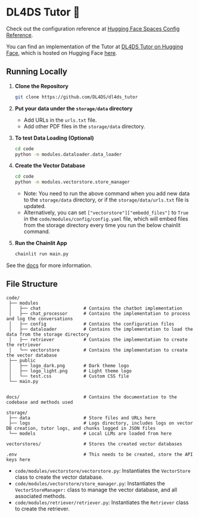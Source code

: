 # DL4DS Tutor 🏃

Check out the configuration reference at [Hugging Face Spaces Config Reference](https://huggingface.co/docs/hub/spaces-config-reference).

You can find an implementation of the Tutor at [DL4DS Tutor on Hugging Face](https://dl4ds-dl4ds-tutor.hf.space/), which is hosted on Hugging Face [here](https://huggingface.co/spaces/dl4ds/dl4ds_tutor).

## Running Locally

1. **Clone the Repository**
   ```bash
   git clone https://github.com/DL4DS/dl4ds_tutor
   ```

2. **Put your data under the `storage/data` directory**
   - Add URLs in the `urls.txt` file.
   - Add other PDF files in the `storage/data` directory.

3. **To test Data Loading (Optional)**
   ```bash
   cd code
   python -m modules.dataloader.data_loader
   ```

4. **Create the Vector Database**
   ```bash
   cd code
   python -m modules.vectorstore.store_manager
   ```
   - Note: You need to run the above command when you add new data to the `storage/data` directory, or if the `storage/data/urls.txt` file is updated.
   - Alternatively, you can set `["vectorstore"]["embedd_files"]` to `True` in the `code/modules/config/config.yaml` file, which will embed files from the storage directory every time you run the below chainlit command.

5. **Run the Chainlit App**
   ```bash
   chainlit run main.py
   ```

See the [docs](https://github.com/DL4DS/dl4ds_tutor/tree/main/docs) for more information.

## File Structure

```plaintext
code/
 ├── modules
 │   ├── chat                # Contains the chatbot implementation
 │   ├── chat_processor      # Contains the implementation to process and log the conversations
 │   ├── config              # Contains the configuration files
 │   ├── dataloader          # Contains the implementation to load the data from the storage directory
 │   ├── retriever           # Contains the implementation to create the retriever
 │   └── vectorstore         # Contains the implementation to create the vector database
 ├── public
 │   ├── logo_dark.png       # Dark theme logo
 │   ├── logo_light.png      # Light theme logo
 │   └── test.css            # Custom CSS file
 └── main.py

 
docs/                        # Contains the documentation to the codebase and methods used

storage/
 ├── data                    # Store files and URLs here
 ├── logs                    # Logs directory, includes logs on vector DB creation, tutor logs, and chunks logged in JSON files
 └── models                  # Local LLMs are loaded from here

vectorstores/                # Stores the created vector databases

.env                         # This needs to be created, store the API keys here
```
- `code/modules/vectorstore/vectorstore.py`: Instantiates the `VectorStore` class to create the vector database.
- `code/modules/vectorstore/store_manager.py`: Instantiates the `VectorStoreManager:` class to manage the vector database, and all associated methods.
- `code/modules/retriever/retriever.py`: Instantiates the `Retriever` class to create the retriever.
